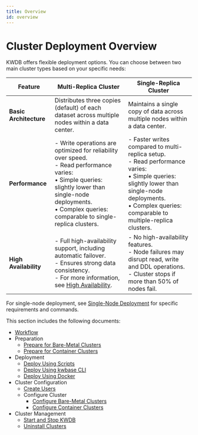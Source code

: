 ```yaml
---
title: Overview
id: overview
---
```


# Cluster Deployment Overview

KWDB offers flexible deployment options. You can choose between two main cluster types based on your specific needs:

| Feature | Multi-Replica Cluster | Single-Replica Cluster |
|---------|----------------------|----------------------|
| **Basic Architecture** | Distributes three copies (default) of each dataset across multiple nodes within a data center. | Maintains a single copy of data across multiple nodes within a data center. |
| **Performance** | - Write operations are optimized for reliability over speed.<br>- Read performance varies:<br> • Simple queries: slightly lower than single-node deployments.<br>  • Complex queries: comparable to single-replica clusters. | - Faster writes compared to multi-replica setup.<br> - Read performance varies:<br>  • Simple queries: slightly lower than single-node deployments.<br>  • Complex queries: comparable to multiple-replica clusters. |
| **High Availability** | - Full high-availability support, including automatic failover.<br>- Ensures strong data consistency.<br>- For more information, see [High Availability](../../en/db-operation/ha/cluster-ha.md). | - No high-availability features.<br>- Node failures may disrupt read, write and DDL operations.<br>- Cluster stops if more than 50% of nodes fail. |

For single-node deployment, see [Single-Node Deployment](../../en/quickstart/overview.md) for specific requirements and commands.

This section includes the following documents:

- [Workflow](./deploy-workflow.md)
- Preparation
  - [Prepare for Bare-Metal Clusters](./prepare/before-deploy-bare-metal.md)
  - [Prepare for Container Clusters](./prepare/before-deploy-docker.md)
- Deployment
  - [Deploy Using Scripts](./cluster-deployment/script-deployment.md)
  - [Deploy Using kwbase CLI](./cluster-deployment/kwbase-cli-deployment.md)
  - [Deploy Using Docker](./cluster-deployment/docker-deployment.md)
- Cluster Configuration
  - [Create Users](./user-config.md)
  - Configure Cluster
    - [Configure Bare-Metal Clusters](./cluster-config/cluster-config-bare-metal.md)
    - [Configure Container Clusters](./cluster-config/cluster-config-docker.md)
- Cluster Management
  - [Start and Stop KWDB](./local-start-stop.md)
  - [Uninstall Clusters](./uninstall-cluster.md)
